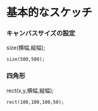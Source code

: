 # 基本的なスケッチ


### キャンバスサイズの設定

size(横幅,縦幅);

```
size(500,500);
```

### 四角形
rect(x,y,横幅,縦幅);

```
rect(100,100,100,50);
```
